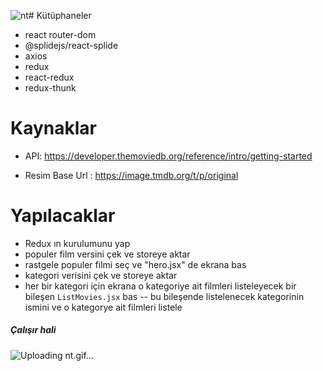 ![nt](https://github.com/myagiz61/NetflixClone-ReactProject/assets/125572648/093ed968-eae1-4d96-9433-cd8bf0162e25)# Kütüphaneler

- react router-dom
- @splidejs/react-splide
- axios
- redux
- react-redux
- redux-thunk

# Kaynaklar

- API: https://developer.themoviedb.org/reference/intro/getting-started

- Resim Base Url : https://image.tmdb.org/t/p/original

# Yapılacaklar


- Redux ın kurulumunu yap
- populer film versini çek ve storeye aktar
- rastgele populer filmi seç ve "hero.jsx" de ekrana bas
- kategori verisini çek ve storeye aktar
- her bir kategori için ekrana o kategoriye ait filmleri listeleyecek bir bileşen `ListMovies.jsx` bas
  -- bu bileşende listelenecek kategorinin ismini ve o kategorye ait filmleri listele

<h5>Çalışır hali</h5>

![Uploading nt.gif…]()
